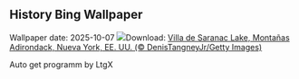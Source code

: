 ## History Bing Wallpaper
Wallpaper date: 2025-10-07
![](https://www.bing.com/th?id=OHR.SaranacLake_ES-ES0795608317_UHD.jpg&w=1000)Download: [Villa de Saranac Lake, Montañas Adirondack, Nueva York, EE. UU. (© DenisTangneyJr/Getty Images)](https://www.bing.com/th?id=OHR.SaranacLake_ES-ES0795608317_UHD.jpg)

Auto get programm by LtgX
